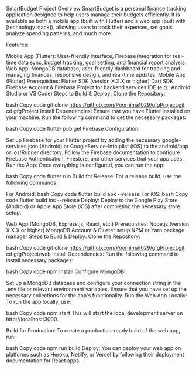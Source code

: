 SmartBudget Project Overview
SmartBudget is a personal finance tracking application designed to help users manage their budgets efficiently. It is available as both a mobile app (built with Flutter) and a web app (built with [technology stack]), allowing users to track their expenses, set goals, analyze spending patterns, and much more.

Features:

Mobile App (Flutter): User-friendly interface, Firebase integration for real-time data sync, budget tracking, goal setting, and financial report analysis.
Web App: MongoDB database, user-friendly dashboard for tracking and managing finances, responsive design, and real-time updates.
Mobile App (Flutter)
Prerequisites:
Flutter SDK (version X.X.X or higher)
Dart SDK
Firebase Account & Firebase Project for backend services
IDE (e.g., Android Studio or VS Code)
Steps to Build & Deploy:
Clone the Repository:

bash
Copy code
git clone https://github.com/Poornima1029/gfgProject.git
cd gfgProject
Install Dependencies: Ensure that you have Flutter installed on your machine. Run the following command to get the necessary packages:

bash
Copy code
flutter pub get
Firebase Configuration:

Set up Firebase for your Flutter project by adding the necessary google-services.json (Android) or GoogleService-Info.plist (iOS) to the android/app or ios/Runner directory.
Follow the Firebase documentation to configure Firebase Authentication, Firestore, and other services that your app uses.
Run the App: Once everything is configured, you can run the app:

bash
Copy code
flutter run
Build for Release: For a release build, use the following commands:

For Android:
bash
Copy code
flutter build apk --release
For iOS:
bash
Copy code
flutter build ios --release
Deploy: Deploy to the Google Play Store (Android) or Apple App Store (iOS) after completing the necessary store setup.

Web App (MongoDB, Express.js, React, etc.)
Prerequisites:
Node.js (version X.X.X or higher)
MongoDB Account & Cluster setup
NPM or Yarn package manager
Steps to Build & Deploy:
Clone the Repository:

bash
Copy code
git clone https://github.com/Poornima1029/gfgProject.git
cd gfgProject/web
Install Dependencies: Run the following command to install necessary packages:

bash
Copy code
npm install
Configure MongoDB:

Set up a MongoDB database and configure your connection string in the .env file or relevant environment variables.
Ensure that you have set up the necessary collections for the app's functionality.
Run the Web App Locally: To run the app locally, use:

bash
Copy code
npm start
This will start the local development server on http://localhost:3000.

Build for Production: To create a production-ready build of the web app, run:

bash
Copy code
npm run build
Deploy: You can deploy your web app on platforms such as Heroku, Netlify, or Vercel by following their deployment documentation for React apps.
